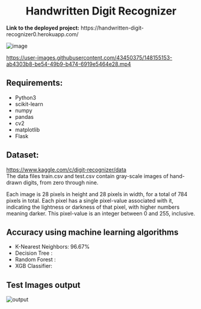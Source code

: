 <h1 align="center">Handwritten Digit Recognizer</h1>
<strong>Link to the deployed project:</strong>
https://handwritten-digit-recognizer0.herokuapp.com/

![image](https://user-images.githubusercontent.com/43450375/148152402-59aeb861-ddc9-4228-96f5-8ef9a0607455.png)

https://user-images.githubusercontent.com/43450375/148155153-ab4303b8-be54-49b9-b474-6919e5464e28.mp4



## Requirements:
* Python3
* scikit-learn
* numpy
* pandas
* cv2
* matplotlib
* Flask

## Dataset: 
https://www.kaggle.com/c/digit-recognizer/data <br>
The data files train.csv and test.csv contain gray-scale images of hand-drawn digits, from zero through nine.

Each image is 28 pixels in height and 28 pixels in width, for a total of 784 pixels in total. Each pixel has a single pixel-value associated with it, indicating the lightness or darkness of that pixel, with higher numbers meaning darker. This pixel-value is an integer between 0 and 255, inclusive.

## Accuracy using machine learning algorithms
* K-Nearest Neighbors: 96.67%
* Decision Tree : 
* Random Forest : 
* XGB Classifier: 

## Test Images output

![output](https://user-images.githubusercontent.com/43450375/148153970-9a3dcb8c-0b51-4a89-b965-97c39daa7008.png)
